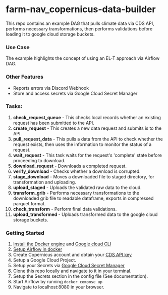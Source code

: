 # farm-nav_copernicus-data-builder

This repo contains an example DAG that pulls climate data via CDS API, performs necessary transformations, then performs validations before loading it to google cloud storage buckets. 
 
### Use Case
The example highlights the concept of using an EL-T approach via Airflow DAG.

### Other Features
- Reports errors via Discord Webhook
- Store and access secrets via Google Cloud Secret Manager

### Tasks:
1. **check_request_queue** - This checks local records whether an existing request has been submitted to the API. 
2. **create_request** - This creates a new data request and submits is to the API.
3. **pull_request_data** - This pulls a data from the API to check whether the request exists, then uses the information to monitor the status of a request.
4. **wait_request** - This task waits for the request's 'complete' state before proceeding to download.
5. **download_request** - Downloads a completed request.
6. **verify_download** - Checks whether a download is corrupted.
7. **stage_download** - Moves a downloaded file to staged directory, for transformation and uploading.
8. **upload_staged** - Uploads the validated raw data to the cloud.
9. **transform_grib** - Performs necessary transformations to the downloaded grib file to readable dataframe, exports in compressed parquet format.
10. **check_transform** - Perform final data validations.
11. **upload_transformed** - Uploads transformed data to the google cloud storage buckets.  

### Getting Started

 1. [Install the Docker engine](https://docs.docker.com/engine/) and [Google cloud CLI](https://cloud.google.com/sdk/docs/install)
 2. [Setup Airflow in docker](https://airflow.apache.org/docs/apache-airflow/stable/start/docker.html)
 3. Create Copernicus account and obtain your [CDS API key](https://cds.climate.copernicus.eu/api-how-to) 
 4. Setup a Google Cloud Project.
 5. Setup your Secrets via [Google Cloud Secret Manager](https://cloud.google.com/secret-manager)
 6. Clone this repo locally and navigate to it in your terminal.
 7. Setup the Secrets section in the config file (See documentation).
 7. Start Airflow by running `docker compose up`
 8. Navigate to localhost:8080 in your browser.

